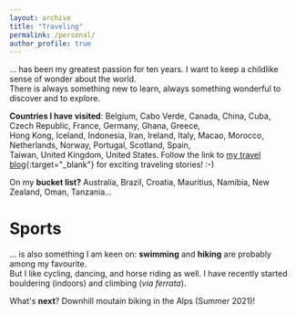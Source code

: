 ```yaml
---
layout: archive
title: "Traveling"
permalink: /personal/
author_profile: true
---
```


... has been my greatest passion for ten years. I want to keep a childlike sense of wonder about the world. <br />
There is always something new to learn, always something wonderful to discover and to explore.

**Countries I have visited**: Belgium, Cabo Verde, Canada, China, Cuba, Czech Republic, France, Germany, Ghana, Greece, <br />
Hong Kong, Iceland, Indonesia, Iran, Ireland, Italy, Macao, Morocco, Netherlands, Norway, Portugal, Scotland, Spain, <br />
Taiwan, United Kingdom, United States. Follow the link to [my travel blog](https://www.myatlas.com/LuLvk/){:target="_blank"} for exciting traveling stories! :-)

On my **bucket list?** Australia, Brazil, Croatia, Mauritius, Namibia, New Zealand, Oman, Tanzania...


Sports
====

... is also something I am keen on: **swimming** and **hiking** are probably among my favourite. <br />
But I like cycling, dancing, and horse riding as well. I have recently started bouldering (indoors) and climbing (_via ferrata_).

What's **next**? Downhill moutain biking in the Alps (Summer 2021)!
